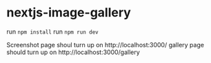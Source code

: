 # nextjs-image-gallery
run `npm install`
run `npm run dev`

Screenshot page shoul turn up on http://localhost:3000/
gallery page should turn up on http://localhost:3000/gallery
